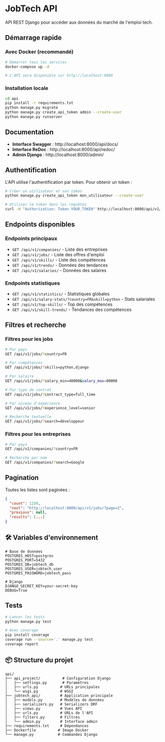 # JobTech API

API REST Django pour accéder aux données du marché de l'emploi tech.

## Démarrage rapide

### Avec Docker (recommandé)

```bash
# Démarrer tous les services
docker-compose up -d

# L'API sera disponible sur http://localhost:8000
```

### Installation locale

```bash
cd api
pip install -r requirements.txt
python manage.py migrate
python manage.py create_api_token admin --create-user
python manage.py runserver
```

## Documentation

- **Interface Swagger** : http://localhost:8000/api/docs/
- **Interface ReDoc** : http://localhost:8000/api/redoc/
- **Admin Django** : http://localhost:8000/admin/

## Authentification

L'API utilise l'authentification par token. Pour obtenir un token :

```bash
# Créer un utilisateur et son token
python manage.py create_api_token mon_utilisateur --create-user

# Utiliser le token dans les requêtes
curl -H "Authorization: Token YOUR_TOKEN" http://localhost:8000/api/v1/jobs/
```

## Endpoints disponibles

### Endpoints principaux

- `GET /api/v1/companies/` - Liste des entreprises
- `GET /api/v1/jobs/` - Liste des offres d'emploi
- `GET /api/v1/skills/` - Liste des compétences
- `GET /api/v1/trends/` - Données des tendances
- `GET /api/v1/salaries/` - Données des salaires

### Endpoints statistiques

- `GET /api/v1/statistics/` - Statistiques globales
- `GET /api/v1/salary-stats/?country=FR&skill=python` - Stats salariales
- `GET /api/v1/top-skills/` - Top des compétences
- `GET /api/v1/skill-trends/` - Tendances des compétences

## Filtres et recherche

### Filtres pour les jobs

```bash
# Par pays
GET /api/v1/jobs/?country=FR

# Par compétences
GET /api/v1/jobs/?skills=python,django

# Par salaire
GET /api/v1/jobs/?salary_min=40000&salary_max=80000

# Par type de contrat
GET /api/v1/jobs/?contract_type=full_time

# Par niveau d'expérience
GET /api/v1/jobs/?experience_level=senior

# Recherche textuelle
GET /api/v1/jobs/?search=développeur
```

### Filtres pour les entreprises

```bash
# Par pays
GET /api/v1/companies/?country=FR

# Recherche par nom
GET /api/v1/companies/?search=Google
```

## Pagination

Toutes les listes sont paginées :

```json
{
  "count": 1250,
  "next": "http://localhost:8000/api/v1/jobs/?page=2",
  "previous": null,
  "results": [...]
}
```

## 🛠️ Variables d'environnement

```env
# Base de données
POSTGRES_HOST=postgres
POSTGRES_PORT=5432
POSTGRES_DB=jobtech_db
POSTGRES_USER=jobtech_user
POSTGRES_PASSWORD=jobtech_pass

# Django
DJANGO_SECRET_KEY=your-secret-key
DEBUG=True
```

## Tests

```bash
# Lancer les tests
python manage.py test

# Avec coverage
pip install coverage
coverage run --source='.' manage.py test
coverage report
```

## 📦 Structure du projet

```
api/
├── api_project/          # Configuration Django
│   ├── settings.py       # Paramètres
│   ├── urls.py          # URLs principales
│   └── wsgi.py          # WSGI
├── jobtech_api/         # Application principale
│   ├── models.py        # Modèles de données
│   ├── serializers.py   # Serializers DRF
│   ├── views.py         # Vues API
│   ├── urls.py          # URLs de l'API
│   ├── filters.py       # Filtres
│   └── admin.py         # Interface admin
├── requirements.txt     # Dépendances
├── Dockerfile          # Image Docker
└── manage.py           # Commandes Django
``` 